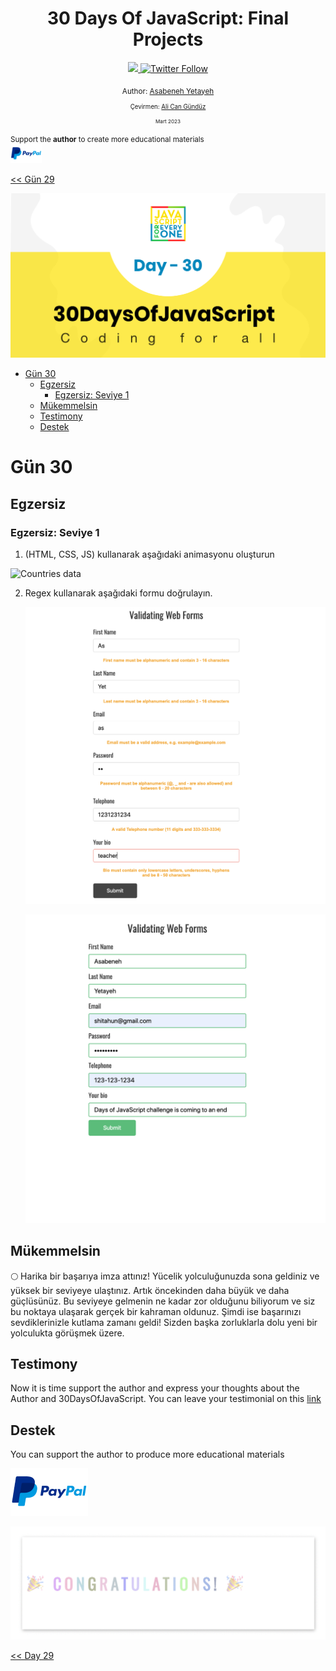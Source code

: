 <div align="center">
  <h1> 30 Days Of JavaScript: Final Projects</h1>
  <a class="header-badge" target="_blank" href="https://www.linkedin.com/in/asabeneh/">
  <img src="https://img.shields.io/badge/style--5eba00.svg?label=LinkedIn&logo=linkedin&style=social">
  </a>
  <a class="header-badge" target="_blank" href="https://twitter.com/Asabeneh">
  <img alt="Twitter Follow" src="https://img.shields.io/twitter/follow/asabeneh?style=social">
  </a>

  <sub>Author:
  <a href="https://www.linkedin.com/in/asabeneh/" target="_blank">Asabeneh Yetayeh</a><br>
<sub>Çevirmen:
  <a href="https://github.com/alicangunduz" target="_blank">Ali Can Gündüz</a><br>
  <small> Mart 2023</small>
  </sub>
</div>
</div>

<div>

</div>

<div>
<small>Support the <strong>author</strong> to create more educational materials</small> <br />  
<a href = "https://www.paypal.me/asabeneh"><img src='../images/.././../images/paypal_lg.png' alt='Paypal Logo' style="width:10%"/></a>
</div>

[<< Gün 29](../29_Day_Mini_project_animating_characters/29_day_mini_project_animating_characters.md)

![Thirty Days Of JavaScript](../images/../../images/banners/day_1_30.png)

- [Gün 30](#gün-30)
  - [Egzersiz](#egzersiz)
    - [Egzersiz: Seviye 1](#egzersiz-seviye-1)
  - [Mükemmelsin](#mükemmelsin)
  - [Testimony](#testimony)
  - [Destek](#destek)

# Gün 30

## Egzersiz

### Egzersiz: Seviye 1

1. (HTML, CSS, JS) kullanarak aşağıdaki animasyonu oluşturun

![Countries data](../images/.././../images/projects/dom_mini_project_countries_object_day_10.1.gif)

2. Regex kullanarak aşağıdaki formu doğrulayın.

   ![form validation](../images/.././../images/projects/dom_mini_project_form_validation_day_10.2.1.png)

   ![form validation](../images/.././../images/projects/dom_mini_project_form_validation_day_10.2.png)

## Mükemmelsin

🌕 Harika bir başarıya imza attınız! Yücelik yolculuğunuzda sona geldiniz ve yüksek bir seviyeye ulaştınız. Artık öncekinden daha büyük ve daha güçlüsünüz. Bu seviyeye gelmenin ne kadar zor olduğunu biliyorum ve siz bu noktaya ulaşarak gerçek bir kahraman oldunuz. Şimdi ise başarınızı sevdiklerinizle kutlama zamanı geldi! Sizden başka zorluklarla dolu yeni bir yolculukta görüşmek üzere.

## Testimony

Now it is time support the author and  express your thoughts about the Author and 30DaysOfJavaScript. You can leave your testimonial on this [link](https://www.asabeneh.com/testimonials)

## Destek

You can support the author to produce more educational materials

[![paypal](../images/../../images/paypal_lg.png)](https://www.paypal.me/asabeneh)

![Congratulations](../images/.././../images/projects/congratulations.gif)

[<< Day 29](../29_Day_Mini_project_animating_characters/29_day_mini_project_animating_characters.md)  

